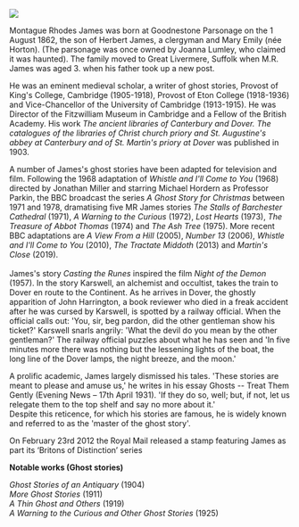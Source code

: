 <a href="https://juncture-digital.org"><img src="https://juncture-digital.org/images/ve-button.png"></a>

<param ve-config 
       title="Montague Rhodes James OM FBA (1 August 1862 – 12 June 1936)"
       author="Danny Rhodes"
       banner="https://i.imgur.com/T74Vdh9.jpg" 
       layout="vertical"
       num-maps="2"
       num-images="4">

<param ve-entity eid="Q2095630" title="William Dyce" aliases="Dyce’s">

Montague Rhodes James was born at Goodnestone Parsonage on the 1 August 1862, the son of Herbert James, a clergyman and Mary Emily (née Horton). (The parsonage was once owned by Joanna Lumley, who claimed it was haunted). The family moved to Great Livermere, Suffolk when M.R. James was aged 3. when his father took up a new post.
<param ve-image url="https://upload.wikimedia.org/wikipedia/commons/4/4e/View_of_the_interior_of_Holy_Cross_church_-_geograph.org.uk_-_2570881.jpg" label="View of the interior of Holy Cross Church, Goodnestone" attribution="Nick Smith, via Wikimedia Commons" attribution="CC BY-SA 2.0">

He was an eminent medieval scholar, a writer of ghost stories, Provost of King's College, Cambridge (1905-1918), Provost of Eton College (1918-1936) and Vice-Chancellor of the University of Cambridge (1913-1915). He was Director of the Fitzwilliam Museum in Cambridge and a Fellow of the British Academy. His work _The ancient libraries of Canterbury and Dover. The catalogues of the libraries of Christ church priory and St. Augustine's abbey at Canterbury and of St. Martin's priory at Dover_ was published in 1903.
<param ve-image url="https://upload.wikimedia.org/wikipedia/commons/thumb/2/23/MRJames1900.jpg/330px-MRJames1900.jpg" label="M.R. James, 1900" attribution="Unknown author, Public domain, via Wikimedia Commons">

A number of James's ghost stories have been adapted for television and film. Following the 1968 adaptation of _Whistle and I'll Come to You_ (1968) directed by Jonathan Miller and starring Michael Hordern as Professor Parkin, the BBC broadcast the series _A Ghost Story for Christmas_ between 1971 and 1978, dramatising five MR James stories _The Stalls of Barchester Cathedral_ (1971), _A Warning to the Curious_ (1972), _Lost Hearts_ (1973), _The Treasure of Abbot Thomas_ (1974) and _The Ash Tree_ (1975). More recent BBC adaptations are _A View From a Hill_ (2005), _Number 13_ (2006), _Whistle and I'll Come to You_ (2010), _The Tractate Middoth_ (2013) and _Martin's Close_ (2019).
<br><br>
James's story _Casting the Runes_ inspired the film _Night of the Demon_ (1957). In the story Karswell, an alchemist and occultist, takes the train to Dover en route to the Continent. As he arrives in Dover, the ghostly apparition of John Harrington, a book reviewer who died in a freak accident after he was cursed by Karswell, is spotted by a railway official. When the official calls out: 'You, sir, beg pardon, did the other gentleman show his ticket?' Karswell snarls angrily: 'What the devil do you mean by the other gentleman?' The railway official puzzles about what he has seen and 'In five minutes more there was nothing but the lessening lights of the boat, the long line of the Dover lamps, the night breeze, and the moon.'

A prolific academic, James largely dismissed his tales. 'These stories are meant to please and amuse us,' he writes in his essay Ghosts -- Treat Them Gently (Evening News – 17th April 1931). 'If they do so, well; but, if not, let us relegate them to the top shelf and say no more about it.'
<br>
Despite this reticence, for which his stories are famous, he is widely known and referred to as the 'master of the ghost story'.

On February 23rd 2012 the Royal Mail released a stamp featuring James as part its ‘Britons of Distinction’ series

**Notable works (Ghost stories)**  

_Ghost Stories of an Antiquary_ (1904)   
_More Ghost Stories_ (1911)   
_A Thin Ghost and Others_ (1919)   
_A Warning to the Curious and Other Ghost Stories_ (1925)
<param ve-image url="https://upload.wikimedia.org/wikipedia/commons/f/f4/A_Thin_Ghost_and_Others_-_MR_James.jpg" label="A Thin Ghost and Others" attribution="M.R James, Public domain, via Wikimedia Commons">

